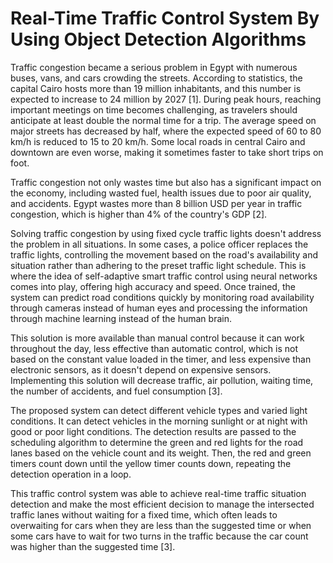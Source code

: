 # Real-Time Traffic Control System By Using Object Detection Algorithms

Traffic congestion became a serious problem in Egypt with numerous buses, vans, and cars crowding the streets. According to statistics, the capital Cairo hosts more than 19 million inhabitants, and this number is expected to increase to 24 million by 2027 [1]. During peak hours, reaching important meetings on time becomes challenging, as travelers should anticipate at least double the normal time for a trip. The average speed on major streets has decreased by half, where the expected speed of 60 to 80 km/h is reduced to 15 to 20 km/h. Some local roads in central Cairo and downtown are even worse, making it sometimes faster to take short trips on foot.

Traffic congestion not only wastes time but also has a significant impact on the economy, including wasted fuel, health issues due to poor air quality, and accidents. Egypt wastes more than 8 billion USD per year in traffic congestion, which is higher than 4% of the country's GDP [2].

Solving traffic congestion by using fixed cycle traffic lights doesn't address the problem in all situations. In some cases, a police officer replaces the traffic lights, controlling the movement based on the road's availability and situation rather than adhering to the preset traffic light schedule. This is where the idea of self-adaptive smart traffic control using neural networks comes into play, offering high accuracy and speed. Once trained, the system can predict road conditions quickly by monitoring road availability through cameras instead of human eyes and processing the information through machine learning instead of the human brain.

This solution is more available than manual control because it can work throughout the day, less effective than automatic control, which is not based on the constant value loaded in the timer, and less expensive than electronic sensors, as it doesn't depend on expensive sensors. Implementing this solution will decrease traffic, air pollution, waiting time, the number of accidents, and fuel consumption [3].

The proposed system can detect different vehicle types and varied light conditions. It can detect vehicles in the morning sunlight or at night with good or poor light conditions. The detection results are passed to the scheduling algorithm to determine the green and red lights for the road lanes based on the vehicle count and its weight. Then, the red and green timers count down until the yellow timer counts down, repeating the detection operation in a loop.

This traffic control system was able to achieve real-time traffic situation detection and make the most efficient decision to manage the intersected traffic lanes without waiting for a fixed time, which often leads to overwaiting for cars when they are less than the suggested time or when some cars have to wait for two turns in the traffic because the car count was higher than the suggested time [3].
